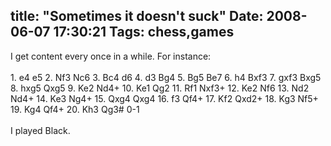 title: "Sometimes it doesn't suck"
Date: 2008-06-07 17:30:21
Tags: chess,games
---
I get content every once in a while. For instance:<br /><br />1. e4 e5 2. Nf3 Nc6 3. Bc4 d6 4. d3 Bg4 5. Bg5 Be7 6. h4 Bxf3 7. gxf3 Bxg5 8. hxg5 Qxg5 9. Ke2 Nd4+ 10. Ke1 Qg2 11. Rf1 Nxf3+ 12. Ke2 Nf6 13. Nd2 Nd4+ 14. Ke3 Ng4+ 15. Qxg4 Qxg4 16. f3 Qf4+ 17. Kf2 Qxd2+ 18. Kg3 Nf5+ 19. Kg4 Qf4+ 20. Kh3 Qg3# 0-1<br /><br />I played Black.<br />
